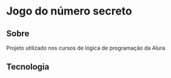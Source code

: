 <h1> Jogo do número secreto </h1>

<h2>Sobre</h2>
<p>Projeto utilizado nos cursos de lógica de programação da Alura</p>

## Tecnologia
